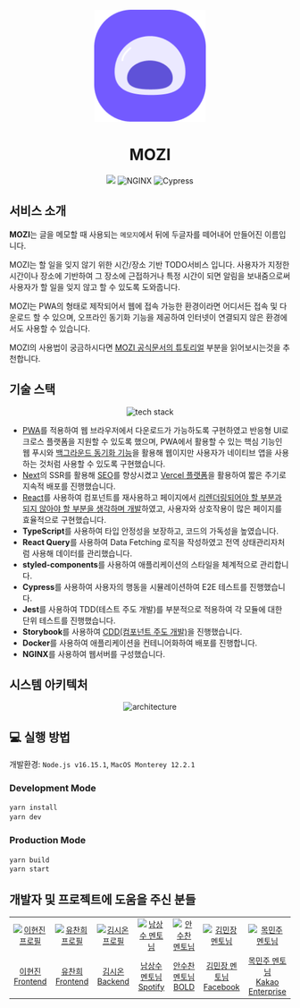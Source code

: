 <div align="center">
  <br/>
  <img src="./public/logo.png" alt="MOZI" width="200px" height="200px"> 
  <h1>MOZI</h1>
      <a href="https://hits.seeyoufarm.com"><img src="https://hits.seeyoufarm.com/api/count/incr/badge.svg?url=https%3A%2F%2Fgithub.com%2Fteam-yaza%2Fmozi-client&count_bg=%23735AFF&title_bg=%23775EFF&icon=checkmarx.svg&icon_color=%23FFFFFF&title=MOZI&edge_flat=false"/></a>  
     <img src="https://img.shields.io/badge/NGINX-Active-2ea04?&logo=nginx&logoColor=white" alt="NGINX" />
      <img src="https://img.shields.io/endpoint?url=https://dashboard.cypress.io/badge/simple/zyvbtc/develop&style=flat&logo=cypress" alt="Cypress" />
      
</div>
     <!-- [![mozi-client](https://img.shields.io/endpoint?url=https://dashboard.cypress.io/badge/simple/zyvbtc/develop&style=flat&logo=cypress)](https://dashboard.cypress.io/projects/zyvbtc/runs) -->
    <!-- <img src="https://img.shields.io/github/v/release/ssafy-mate/ssafy-mate_front-end?color=%23068fc6" alt="GitHub release (latest by date)" /> -->

<!-- ## 목차

1. [**서비스 소개**](#1)
2. [**기술스택**](#2)
3. [**실행 방법**](#3)
4. [**개발자 및 프로젝트에 도움을 주신 분들**](#4)
5. [**MOZI 공식문서**](https://mozi.vercel.app/blog)
6. [**디자인**](https://www.figma.com/file/eyC5lWrJFnF0q7g3YSstD0/MOZI?node-id=0%3A1)
7. [**스토리북**](https://634bb73decf851b7e9bcd559-ozmokojofk.chromatic.com/)
8. [**팀 노션**](https://roomy-phone-06d.notion.site/MOZI-92625391b533460fb797bbce9f8839dfs) -->

<div id="1"></div>

## 서비스 소개

**MOZI**는 글을 메모할 때 사용되는 `메모지`에서 뒤에 두글자를 떼어내어 만들어진 이름입니다.

MOZI는 할 일을 잊지 않기 위한 시간/장소 기반 TODO서비스 입니다. 사용자가 지정한 시간이나 장소에 기반하여 그 장소에 근접하거나 특정 시간이 되면 알림을 보내줌으로써 사용자가 할 일을 잊지 않고 할 수 있도록 도와줍니다.

MOZI는 PWA의 형태로 제작되어서 웹에 접속 가능한 환경이라면 어디서든 접속 및 다운로드 할 수 있으며, 오프라인 동기화 기능을 제공하여 인터넷이 연결되지 않은 환경에서도 사용할 수 있습니다.

MOZI의 사용법이 궁금하시다면 [MOZI 공식문서의 튜토리얼](https://mozi.vercel.app/docs/intro) 부분을 읽어보시는것을 추천합니다.

<div id="2"></div>

## 기술 스택

<p align="center">
  <img src="https://user-images.githubusercontent.com/63354527/201574541-477a69ee-6539-4b33-b435-9b887473df34.png" alt="tech stack"/>
</p>

- [PWA](https://mozi.vercel.app/blog/thinking-about-pwa)를 적용하여 웹 브라우저에서 다운로드가 가능하도록 구현하였고 반응형 UI로 크로스 플랫폼을 지원할 수 있도록 했으며, PWA에서 활용할 수 있는 핵심 기능인 웹 푸시와 [백그라운드 동기화 기능](https://mozi.vercel.app/blog/background-sync)을 활용해 웹이지만 사용자가 네이티브 앱을 사용하는 것처럼 사용할 수 있도록 구현했습니다.
- [Next](https://mozi.vercel.app/blog/rendering-patterns)의 SSR를 활용해 [SEO](https://mozi.vercel.app/blog/seo)를 향상시켰고 [Vercel 플랫폼](https://vercel.com/)을 활용하여 짧은 주기로 지속적 배포를 진행했습니다.
- [React](https://mozi.vercel.app/blog/thinking-in-react)를 사용하여 컴포넌트를 재사용하고 페이지에서 [리렌더링되어야 할 부분과 되지 않아야 할 부분을 생각하며 개발](https://velog.io/@hyunjine/React-Rendering-Optimization)하였고, 사용자와 상호작용이 많은 페이지를 효율적으로 구현했습니다.
- **TypeScript**를 사용하여 타입 안정성을 보장하고, 코드의 가독성을 높였습니다.
- **React Query**를 사용하여 Data Fetching 로직을 작성하였고 전역 상태관리자처럼 사용해 데이터를 관리했습니다.
- **styled-components**를 사용하여 애플리케이션의 스타일을 체계적으로 관리합니다.
- **Cypress**를 사용하여 사용자의 행동을 시뮬레이션하여 E2E 테스트를 진행했습니다.
- **Jest**를 사용하여 TDD(테스트 주도 개발)를 부분적으로 적용하여 각 모듈에 대한 단위 테스트를 진행했습니다.
- **Storybook**를 사용하여 [CDD(컴포넌트 주도 개발)](https://hyunjinee.tistory.com/75)을 진행했습니다.
- **Docker**를 사용하여 애플리케이션을 컨테니어화하여 배포를 진행합니다.
- **NGINX**를 사용하여 웹서버를 구성했습니다.

<div id="3"></div>

## 시스템 아키텍처

<p align="center">
  <img src="https://user-images.githubusercontent.com/63354527/200804672-894f4f1a-2ff5-4804-b68d-61b767df1e77.png" alt="architecture"/>
</p>

## 💻 실행 방법

개발환경: `Node.js v16.15.1`, `MacOS Monterey 12.2.1`

### Development Mode

```sh
yarn install
yarn dev
```

### Production Mode

```sh
yarn build
yarn start
```

<div id="4"></div>

## 개발자 및 프로젝트에 도움을 주신 분들

<table>
  <tr>
    <td align="center" width="150px">
      <a href="https://github.com/hyunjinee" target="_blank">
        <img src="https://avatars.githubusercontent.com/u/63354527?v=4" alt="이현진 프로필" />
      </a>
    </td>
    <td align="center" width="150px">
      <a href="https://github.com/HanCiHu" target="_blank">
        <img src="https://avatars.githubusercontent.com/u/51700274?v=4" alt="유찬희 프로필" />
      </a>
    </td>
    <td align="center" width="150px">
      <a href="https://github.com/sion-k" target="_blank">
        <img src="https://avatars.githubusercontent.com/u/44183313?v=4" alt="김시온 프로필" />
      </a>
    </td>
    <td align="center" width="150px">
      <a href="https://github.com/SangsooNam" target="_blank">
        <img src="https://avatars.githubusercontent.com/u/4193335?v=4" alt="남상수 멘토님" />
      </a>
    </td>
    <td align="center" width="150px">
      <a href="https://github.com/dobestan" target="_blank">
        <img src="https://avatars.githubusercontent.com/u/4688315?v=4" alt="안수찬 멘토님" />
      </a>
    </td>
     <td align="center" width="150px">
      <a href="https://github.com/minjang" target="_blank">
        <img src="https://avatars.githubusercontent.com/u/3934665?v=4" alt="김민장 멘토님" />
      </a>
    </td>
     <td align="center" width="150px">
      <a href="https://github.com/gv0413" target="_blank">
        <img src="https://avatars.githubusercontent.com/u/39872935?v=4" alt="목민주 멘토님" />
      </a>
    </td>
  </tr>
  <tr> 
   <td align="center">
      <a href="https://github.com/hyunjinee" target="_blank">
        이현진<br /> 
        Frontend
      </a>
    </td>
    <td align="center">
      <a href="https://github.com/HanCiHu" target="_blank">
        유찬희<br />
        Frontend
      </a>
    </td>
    <td align="center">
      <a href="https://github.com/sion-k" target="_blank">
        김시온<br />
        Backend
      </a>
    </td>
    <td align="center">
      <a href="https://github.com/sangsoo" target="_blank">
        남상수 멘토님<br />
      </a>
      <a href="https://www.spotify.com/">Spotify</a>
    </td>
    <td align="center">
      <a href="https://github.com/dobestan" target="_blank">
        안수찬 멘토님<br />
      </a>
      <a href="https://www.thebold.co.kr/">BOLD</a>
    </td>
    <td align="center">
      <a href="https://github.com/minjang" target="_blank">
        김민장 멘토님<br />
      </a>
      <a href="https://about.facebook.com/ko/meta/">Facebook</a>
    </td>
    <td align="center">
      <a href="https://github.com/gv0413" target="_blank">
        목민주 멘토님<br />
      </a>
      <a href="https://kakaoenterprise.com/">Kakao Enterprise</a>
    </td>
  </tr>
</table>
